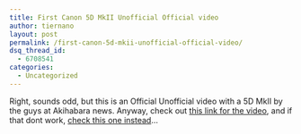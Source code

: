 ```yaml
---
title: First Canon 5D MkII Unofficial Official video
author: tiernano
layout: post
permalink: /first-canon-5d-mkii-unofficial-official-video/
dsq_thread_id:
  - 6708541
categories:
  - Uncategorized
---
```

Right, sounds odd, but this is an Official Unofficial video with a 5D MkII by the guys at Akihabara news. Anyway, check out [this link for the video][1], and if that dont work, [check this one instead][2]&#8230;

 [1]: http://www.akihabaranews.com/en/news-16980-Canon+5D+Mark+II%3A+The+World%27s+first+forbidden+HD+Video+finally+Official!!.html
 [2]: http://www.dailymotion.com/video/x7b3rx_tokyo-reality-canon-5d-mark-ii-fina_travel